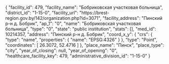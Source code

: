 {
    "facility_id": 479,
    "facility_name": "Бобриковская участковая больница",
    "district_id": "1-15-0",
    "facility_url": "https:\/\/brest-region.gov.by\/142\/organization.php?id=3071",
    "facility_address": "Пинский р-н д. Бобрик",
    "ap_1": "0",
    "name": "Бобриковская участковая больница",
    "type": "0",
    "state": "public institution",
    "stats": [],
    "med_id": 10214357,
    "address": "Пинский р-н д. Бобрик",
    "coord_x_y": {
        "crs": {
            "type": "name",
            "properties": {
                "name": "EPSG:4326"
            }
        },
        "type": "Point",
        "coordinates": [
            26.3072,
            52.4716
        ]
    },
    "place_name": "Пинск",
    "place_type": "city",
    "year_of_closing": null,
    "year_of_opening": "0",
    "healthcare_facility_key": 479,
    "administrative_division_id": "1-15-0"
}